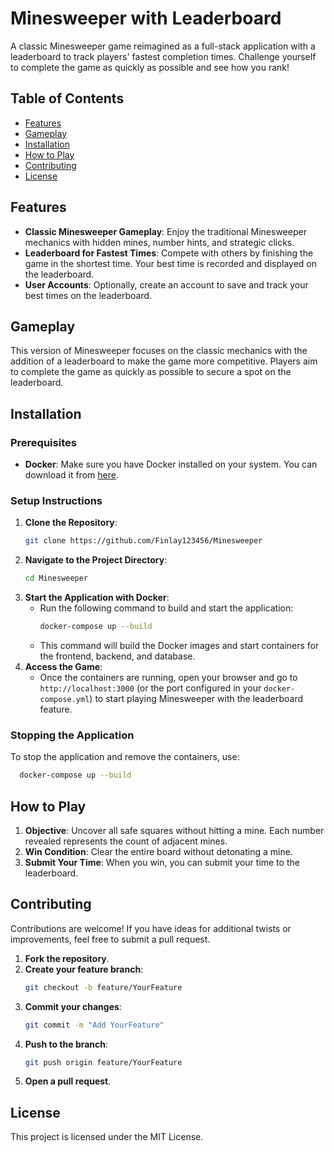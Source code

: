 # Minesweeper with Leaderboard

A classic Minesweeper game reimagined as a full-stack application with a leaderboard to track players' fastest completion times. Challenge yourself to complete the game as quickly as possible and see how you rank!

## Table of Contents
- [Features](#features)
- [Gameplay](#gameplay)
- [Installation](#installation)
- [How to Play](#how-to-play)
- [Contributing](#contributing)
- [License](#license)

## Features

- **Classic Minesweeper Gameplay**: Enjoy the traditional Minesweeper mechanics with hidden mines, number hints, and strategic clicks.
- **Leaderboard for Fastest Times**: Compete with others by finishing the game in the shortest time. Your best time is recorded and displayed on the leaderboard.
- **User Accounts**: Optionally, create an account to save and track your best times on the leaderboard.

## Gameplay

This version of Minesweeper focuses on the classic mechanics with the addition of a leaderboard to make the game more competitive. Players aim to complete the game as quickly as possible to secure a spot on the leaderboard.

## Installation

### Prerequisites
- **Docker**: Make sure you have Docker installed on your system. You can download it from [here](https://www.docker.com/get-started).

### Setup Instructions

1. **Clone the Repository**:
   ```bash
   git clone https://github.com/Finlay123456/Minesweeper
2. **Navigate to the Project Directory**:
   ```bash
   cd Minesweeper
   ```
3. **Start the Application with Docker**:
   - Run the following command to build and start the application:
     ```bash
     docker-compose up --build
     ```
   - This command will build the Docker images and start containers for the frontend, backend, and database.
4. **Access the Game**:
   - Once the containers are running, open your browser and go to `http://localhost:3000` (or the port configured in your `docker-compose.yml`) to start playing Minesweeper with the leaderboard feature.
  
### Stopping the Application

To stop the application and remove the containers, use:
   ```bash
     docker-compose up --build
   ```

## How to Play

1. **Objective**: Uncover all safe squares without hitting a mine. Each number revealed represents the count of adjacent mines.
2. **Win Condition**: Clear the entire board without detonating a mine.
3. **Submit Your Time**: When you win, you can submit your time to the leaderboard.

## Contributing

Contributions are welcome! If you have ideas for additional twists or improvements, feel free to submit a pull request.
1. **Fork the repository**.
2. **Create your feature branch**:
    ```bash
    git checkout -b feature/YourFeature
3. **Commit your changes**:
   ```bash
   git commit -m "Add YourFeature"
4. **Push to the branch**:
   ```bash
   git push origin feature/YourFeature
5. **Open a pull request**.

## License
This project is licensed under the MIT License.

